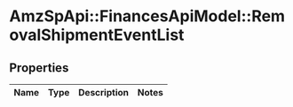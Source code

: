 # AmzSpApi::FinancesApiModel::RemovalShipmentEventList

## Properties
Name | Type | Description | Notes
------------ | ------------- | ------------- | -------------


